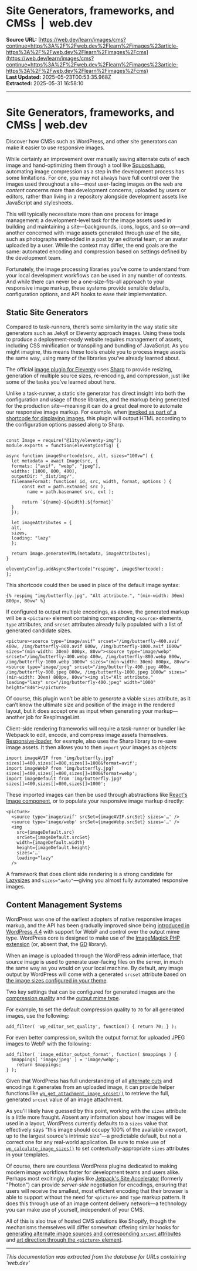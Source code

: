 # Site Generators, frameworks, and CMSs  |  web.dev

**Source URL:** [https://web.dev/learn/images/cms?continue=https%3A%2F%2Fweb.dev%2Flearn%2Fimages%23article-https%3A%2F%2Fweb.dev%2Flearn%2Fimages%2Fcms](https://web.dev/learn/images/cms?continue=https%3A%2F%2Fweb.dev%2Flearn%2Fimages%23article-https%3A%2F%2Fweb.dev%2Flearn%2Fimages%2Fcms)  
**Last Updated:** 2025-05-23T00:53:35.968Z  
**Extracted:** 2025-05-31 16:58:10

---

# Site Generators, frameworks, and CMSs | web.dev

Discover how CMSs such as WordPress, and other site generators can make it easier to use responsive images.

While certainly an improvement over manually saving alternate cuts of each image and hand-optimizing them through a tool like [Squoosh.app](https://squoosh.app/), automating image compression as a step in the development process has some limitations. For one, you may not always have full control over the images used throughout a site—most user-facing images on the web are _content_ concerns more than development concerns, uploaded by users or editors, rather than living in a repository alongside development assets like JavaScript and stylesheets.

This will typically necessitate more than one process for image management: a development-level task for the image assets used in building and maintaining a site—backgrounds, icons, logos, and so on—and another concerned with image assets generated through _use_ of the site, such as photographs embedded in a post by an editorial team, or an avatar uploaded by a user. While the context may differ, the end goals are the same: automated encoding and compression based on settings defined by the development team.

Fortunately, the image processing libraries you’ve come to understand from your local development workflows can be used in any number of contexts. And while there can never be a one-size-fits-all approach to your responsive image markup, these systems provide sensible defaults, configuration options, and API hooks to ease their implementation.

## Static Site Generators

Compared to task-runners, there’s some similarity in the way static site generators such as Jekyll or Eleventy approach images. Using these tools to produce a deployment-ready website requires management of assets, including CSS minification or transpiling and bundling of JavaScript. As you might imagine, this means these tools enable you to process image assets the same way, using many of the libraries you’ve already learned about.

The official [image plugin for Eleventy](https://www.11ty.dev/docs/plugins/image/) uses [Sharp](https://www.npmjs.com/package/sharp) to provide resizing, generation of multiple source sizes, re-encoding, and compression, just like some of the tasks you’ve learned about here.

Unlike a task-runner, a static site generator has direct insight into both the configuration and usage of those libraries, and the markup being generated for the production site—meaning it can do a great deal more to automate our responsive image markup. For example, when [invoked as part of a shortcode for displaying images](https://www.aleksandrhovhannisyan.com/blog/eleventy-image-plugin/), this plugin will output HTML according to the configuration options passed along to Sharp.

```

const Image = require("@11ty/eleventy-img");
module.exports = function(eleventyConfig) {

async function imageShortcode(src, alt, sizes="100vw") {
  let metadata = await Image(src, {
  formats: ["avif", "webp", "jpeg"],
  widths: [1000, 800, 400],
  outputDir: "_dist/img/",
  filenameFormat: function( id, src, width, format, options ) {
      const ext = path.extname( src ),
        name = path.basename( src, ext );

      return `${name}-${width}.${format}`
  }
  });

  let imageAttributes = {
  alt,
  sizes,
  loading: "lazy"
  };

  return Image.generateHTML(metadata, imageAttributes);
}

eleventyConfig.addAsyncShortcode("respimg", imageShortcode);
};
```

This shortcode could then be used in place of the default image syntax:

```
{‌% respimg "img/butterfly.jpg", "Alt attribute.", "(min-width: 30em) 800px, 80vw" %}
```

If configured to output multiple encodings, as above, the generated markup will be a `<picture>` element containing corresponding `<source>` elements, `type` attributes, and `srcset` attributes already fully populated with a list of generated candidate sizes.

```
<picture><source type="image/avif" srcset="/img/butterfly-400.avif 400w, /img/butterfly-800.avif 800w, /img/butterfly-1000.avif 1000w" sizes="(min-width: 30em) 800px, 80vw"><source type="image/webp" srcset="/img/butterfly-400.webp 400w, /img/butterfly-800.webp 800w, /img/butterfly-1000.webp 1000w" sizes="(min-width: 30em) 800px, 80vw"><source type="image/jpeg" srcset="/img/butterfly-400.jpeg 400w, /img/butterfly-800.jpeg 800w, /img/butterfly-1000.jpeg 1000w" sizes="(min-width: 30em) 800px, 80vw"><img alt="Alt attribute." loading="lazy" src="/img/butterfly-400.jpeg" width="1000" height="846"></picture>
```

Of course, this plugin won’t be able to _generate_ a viable `sizes` attribute, as it can’t know the ultimate size and position of the image in the rendered layout, but it does accept one as input when generating your markup—another job for RespImageLint.

Client-side rendering frameworks will require a task-runner or bundler like Webpack to edit, encode, and compress image assets themselves. [Responsive-loader](https://www.npmjs.com/package/responsive-loader), for example, also uses the Sharp library to re-save image assets. It then allows you to then `import` your images as objects:

  ```
  import imageAVIF from 'img/butterfly.jpg?sizes[]=400,sizes[]=800,sizes[]=1000&format=avif';
  import imageWebP from 'img/butterfly.jpg?sizes[]=400,sizes[]=800,sizes[]=1000&format=webp';
  import imageDefault from 'img/butterfly.jpg?sizes[]=400,sizes[]=800,sizes[]=1000';
```

These imported images can then be used through abstractions like [React's Image component](https://reactnative.dev/docs/image), or to populate your responsive image markup directly:

```
<picture>
  <source type='image/avif' srcSet={imageAVIF.srcSet} sizes='…' />
  <source type='image/webp' srcSet={imageWebp.srcSet} sizes='…' />
  <img
    src={imageDefault.src}
    srcSet={imageDefault.srcSet}
    width={imageDefault.width}
    height={imageDefault.height}
    sizes='…'
    loading="lazy"
  />
```

A framework that does client side rendering is a strong candidate for [Lazysizes](https://www.npmjs.com/package/lazysizes) and `sizes="auto"`—giving you almost fully automated responsive images.

## Content Management Systems

WordPress was one of the earliest adopters of native responsive images markup, and the API has been gradually improved since being [introduced in WordPress 4.4](https://make.wordpress.org/core/2015/11/10/responsive-images-in-wordpress-4-4/) with support for WebP and control over the output mime type. WordPress core is designed to make use of the [ImageMagick PHP extension](https://www.php.net/manual/en/book.imagick.php) (or, absent that, the [GD](https://www.php.net/manual/en/book.image.php) library).

When an image is uploaded through the WordPress admin interface, that source image is used to generate user-facing files on the server, in much the same way as you would on your local machine. By default, any image output by WordPress will come with a generated `srcset` attribute based on [the image sizes configured in your theme](https://developer.wordpress.org/apis/responsive-images/).

Two key settings that can be configured for generated images are the [compression quality](https://developer.wordpress.org/reference/hooks/wp_editor_set_quality/) and the [output mime type](https://developer.wordpress.org/reference/hooks/image_editor_output_format/).

For example, to set the default compression quality to `70` for all generated images, use the following:

```
add_filter( 'wp_editor_set_quality', function() { return 70; } );
```

For even better compression, switch the output format for uploaded JPEG images to WebP with the following:

```
add_filter( 'image_editor_output_format', function( $mappings ) {
  $mappings[ 'image/jpeg' ] = 'image/webp';
    return $mappings;
} );
```

Given that WordPress has full understanding of all [alternate cuts](https://developer.wordpress.org/reference/functions/add_image_size/) and encodings it generates from an uploaded image, it can provide helper functions like [`wp_get_attachment_image_srcset()`](https://developer.wordpress.org/reference/functions/wp_get_attachment_image_srcset/) to retrieve the full, generated `srcset` value of an image attachment.

As you'll likely have guessed by this point, working with the `sizes` attribute is a little more fraught. Absent any information about how images will be used in a layout, WordPress currently defaults to a `sizes` value that effectively says "this image should occupy 100% of the available viewport, up to the largest source's intrinsic size"—a predictable default, but not a correct one for any real-world application. Be sure to make use of [`wp_calculate_image_sizes()`](https://developer.wordpress.org/reference/hooks/wp_calculate_image_sizes/) to set contextually-appropriate `sizes` attributes in your templates.

Of course, there are countless WordPress plugins dedicated to making modern image workflows faster for development teams and users alike. Perhaps most excitingly, plugins like [Jetpack's Site Accelerator](https://jetpack.com/support/site-accelerator/) (formerly "Photon") can provide _server-side_ negotiation for encodings, ensuring that users will receive the smallest, most efficient encoding that their browser is able to support without the need for `<picture>` and `type` markup pattern. It does this through use of an image content delivery network—a technology you can make use of yourself, independent of your CMS.

All of this is also true of hosted CMS solutions like Shopify, though the mechanisms themselves will differ somewhat: offering similar hooks for [generating alternate image sources and corresponding `srcset` attributes](https://performance.shopify.com/blogs/blog/responsive-images-on-shopify-with-liquid#provide-multiple-image-size-options-with-srcset) and [art direction through the `<picture>` element](https://performance.shopify.com/blogs/blog/responsive-images-on-shopify-with-liquid#art-direction).

---

*This documentation was extracted from the database for URLs containing 'web.dev'*
